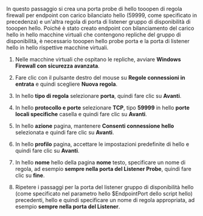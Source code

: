 In questo passaggio si crea una porta probe di hello tooopen di regola firewall per endpoint con carico bilanciato hello (59999, come specificato in precedenza) e un'altra regola di porta di listener gruppo di disponibilità di tooopen hello. Poiché è stato creato endpoint con bilanciamento del carico hello in hello macchine virtuali che contengono repliche del gruppo di disponibilità, è necessario tooopen hello probe porta e la porta di listener hello in hello rispettive macchine virtuali.

1. Nelle macchine virtuali che ospitano le repliche, avviare **Windows Firewall con sicurezza avanzata**.

2. Fare clic con il pulsante destro del mouse su **Regole connessioni in entrata** e quindi scegliere **Nuova regola**.

3. In hello **tipo di regola** selezionare **porta**, quindi fare clic su **Avanti**.

4. In hello **protocollo e porte** selezionare **TCP**, tipo **59999** in hello **porte locali specifiche** casella e quindi fare clic su **Avanti**.

5. In hello **azione** pagina, mantenere **Consenti connessione hello** selezionata e quindi fare clic su **Avanti**.

6. In hello **profilo** pagina, accettare le impostazioni predefinite di hello e quindi fare clic su **Avanti**.

7. In hello **nome** hello della pagina **nome** testo, specificare un nome di regola, ad esempio **sempre nella porta del Listener Probe**, quindi fare clic su **fine**.

8. Ripetere i passaggi per la porta del listener gruppo di disponibilità hello (come specificato nel parametro hello $EndpointPort dello script hello) precedenti, hello e quindi specificare un nome di regola appropriata, ad esempio **sempre nella porta del Listener**.

